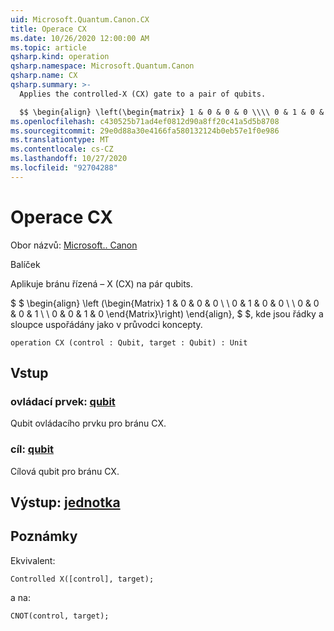 ```yaml
---
uid: Microsoft.Quantum.Canon.CX
title: Operace CX
ms.date: 10/26/2020 12:00:00 AM
ms.topic: article
qsharp.kind: operation
qsharp.namespace: Microsoft.Quantum.Canon
qsharp.name: CX
qsharp.summary: >-
  Applies the controlled-X (CX) gate to a pair of qubits.

  $$ \begin{align} \left(\begin{matrix} 1 & 0 & 0 & 0 \\\\ 0 & 1 & 0 & 0 \\\\ 0 & 0 & 0 & 1 \\\\ 0 & 0 & 1 & 0 \end{matrix}\right) \end{align}, $$ where rows and columns are organized as in the quantum concepts guide.
ms.openlocfilehash: c430525b71ad4ef0812d90a8ff20c41a5d5b8708
ms.sourcegitcommit: 29e0d88a30e4166fa580132124b0eb57e1f0e986
ms.translationtype: MT
ms.contentlocale: cs-CZ
ms.lasthandoff: 10/27/2020
ms.locfileid: "92704288"
---
```

# <a name="cx-operation"></a>Operace CX

Obor názvů: [Microsoft.. Canon](xref:Microsoft.Quantum.Canon)

Balíček [](https://nuget.org/packages/)


Aplikuje bránu řízená – X (CX) na pár qubits.

$ $ \begin{align} \left (\begin{Matrix} 1 & 0 & 0 & 0 \\ \\ 0 & 1 & 0 & 0 \\ \\ 0 & 0 & 0 & 1 \\ \\ 0 & 0 & 1 & 0 \end{Matrix}\right) \end{align}, $ $, kde jsou řádky a sloupce uspořádány jako v průvodci koncepty.

```qsharp
operation CX (control : Qubit, target : Qubit) : Unit
```


## <a name="input"></a>Vstup

### <a name="control--qubit"></a>ovládací prvek: [qubit](xref:microsoft.quantum.lang-ref.qubit)

Qubit ovládacího prvku pro bránu CX.


### <a name="target--qubit"></a>cíl: [qubit](xref:microsoft.quantum.lang-ref.qubit)

Cílová qubit pro bránu CX.



## <a name="output--unit"></a>Výstup: [jednotka](xref:microsoft.quantum.lang-ref.unit)



## <a name="remarks"></a>Poznámky

Ekvivalent:

```qsharp
Controlled X([control], target);
```

a na:

```qsharp
CNOT(control, target);
```